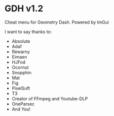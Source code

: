 # GDH v1.2
Cheat menu for Geometry Dash. Powered by ImGui


I want to say thanks to:

- Absolute
- Adaf
- Rewarny
- Eimaen
- HJFod
- Ocornut
- Snopphin
- Mat
- Fig
- PixelSuft
- T3
- Creator of FFmpeg and Youtube-DLP
- OneParsec
- And You!

